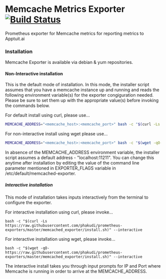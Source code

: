 # Memcache Metrics Exporter [![Build Status](https://travis-ci.com/phakudi/prometheus-exporters.svg?branch=master)](https://travis-ci.com/phakudi/prometheus-exporters)

Prometheus exporter for Memcache metrics for reporting metrics to Apptuit.ai

### Installation

Memcache Exporter is available via debian & yum repositories.

#### Non-Interactive installation

This is the default mode of installation. In this mode, the installer script assumes that you have a memcache instance
up and running and reads the following environment variable(s) for the exporter congiguration needed. Please be sure to 
set them up with the appropriate value(s) before invoking the commands below.

For default install using curl, please use...

```bash
MEMCACHE_ADDRESS="<memcache_host>:<memcache_port>" bash -c "$(curl -Ls https://raw.githubusercontent.com/phakudi/prometheus-exporters/master/memcached_exporter/install.sh)"
```

For non-interactive install using wget please use...

```bash
MEMCACHE_ADDRESS="<memcache_host>:<memcache_port>" bash -c "$(wget -qO- https://raw.githubusercontent.com/phakudi/prometheus-exporters/master/memcached_exporter/install.sh)"
```
In absence of the MEMCACHE_ADDRESS environment variable, the installer script assumes a default address - 
"localhost:11211". You can change this anytime after installation by editing 
the value of the command line parameter mentioned in EXPORTER_FLAGS variable in /etc/default/memcached-exporter.

##### Interactive installation

This mode of installation takes inputs interactively from the terminal to configure the exporter. 
 
For interactive installation using curl, please invoke...
 
```
bash -c "$(curl -Ls https://raw.githubusercontent.com/phakudi/prometheus-exporters/master/memcached_exporter/install.sh)" --interactive
``` 

For interactive installation using wget, please invoke...

```
bash -c "$(wget -qO- https://raw.githubusercontent.com/phakudi/prometheus-exporters/master/memcached_exporter/install.sh)" --interactive
```

The interactive install takes you through input prompts for IP and Port where Memcache is running in order to arrive at 
the MEMCACHE_ADDRESS.
